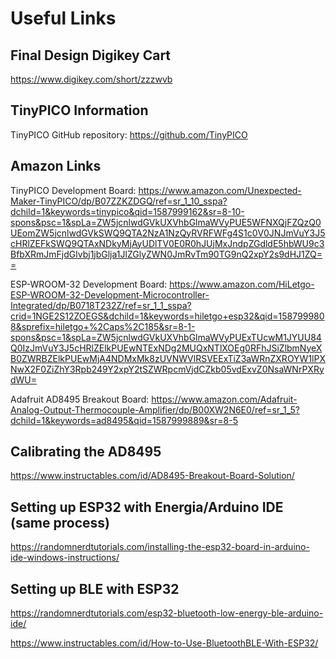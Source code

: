 # Useful Links

## Final Design Digikey Cart
https://www.digikey.com/short/zzzwvb

## TinyPICO Information
TinyPICO GitHub repository: https://github.com/TinyPICO

## Amazon Links
TinyPICO Development Board: https://www.amazon.com/Unexpected-Maker-TinyPICO/dp/B07ZZKZDGQ/ref=sr_1_10_sspa?dchild=1&keywords=tinypico&qid=1587999162&sr=8-10-spons&psc=1&spLa=ZW5jcnlwdGVkUXVhbGlmaWVyPUE5WFNXQjFZQzQ0UEomZW5jcnlwdGVkSWQ9QTA2NzA1NzQyRVRFWFg4S1c0V0JNJmVuY3J5cHRlZEFkSWQ9QTAxNDkyMjAyUDlTV0E0R0hJUjMxJndpZGdldE5hbWU9c3BfbXRmJmFjdGlvbj1jbGlja1JlZGlyZWN0JmRvTm90TG9nQ2xpY2s9dHJ1ZQ==

ESP-WROOM-32 Development Board:
https://www.amazon.com/HiLetgo-ESP-WROOM-32-Development-Microcontroller-Integrated/dp/B0718T232Z/ref=sr_1_1_sspa?crid=1NGE2S12ZOEGS&dchild=1&keywords=hiletgo+esp32&qid=1587999808&sprefix=hiletgo+%2Caps%2C185&sr=8-1-spons&psc=1&spLa=ZW5jcnlwdGVkUXVhbGlmaWVyPUExTUcwM1JYUU84Q0IzJmVuY3J5cHRlZElkPUEwNTExNDg2MUQxNTlXOEg0RFhJSiZlbmNyeXB0ZWRBZElkPUEwMjA4NDMxMk8zUVNWVlRSVEExTiZ3aWRnZXROYW1lPXNwX2F0ZiZhY3Rpb249Y2xpY2tSZWRpcmVjdCZkb05vdExvZ0NsaWNrPXRydWU=

Adafruit AD8495 Breakout Board:
https://www.amazon.com/Adafruit-Analog-Output-Thermocouple-Amplifier/dp/B00XW2N6E0/ref=sr_1_5?dchild=1&keywords=ad8495&qid=1587999889&sr=8-5

## Calibrating the AD8495
https://www.instructables.com/id/AD8495-Breakout-Board-Solution/

## Setting up ESP32 with Energia/Arduino IDE (same process)
https://randomnerdtutorials.com/installing-the-esp32-board-in-arduino-ide-windows-instructions/

## Setting up BLE with ESP32
https://randomnerdtutorials.com/esp32-bluetooth-low-energy-ble-arduino-ide/

https://www.instructables.com/id/How-to-Use-BluetoothBLE-With-ESP32/

